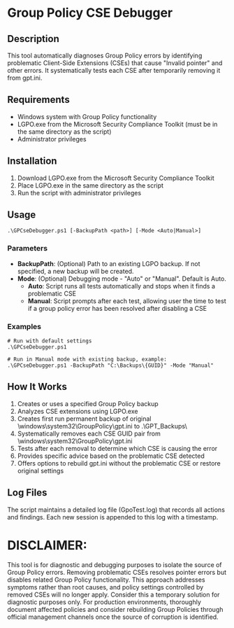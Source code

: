 # Group Policy CSE Debugger

## Description
This tool automatically diagnoses Group Policy errors by identifying problematic Client-Side Extensions (CSEs) that cause "Invalid pointer" and other errors. It systematically tests each CSE after temporarily removing it from gpt.ini.

## Requirements
- Windows system with Group Policy functionality
- LGPO.exe from the Microsoft Security Compliance Toolkit (must be in the same directory as the script)
- Administrator privileges

## Installation
1. Download LGPO.exe from the Microsoft Security Compliance Toolkit
2. Place LGPO.exe in the same directory as the script
3. Run the script with administrator privileges

## Usage
```
.\GPCseDebugger.ps1 [-BackupPath <path>] [-Mode <Auto|Manual>]
```

### Parameters
- **BackupPath**: (Optional) Path to an existing LGPO backup. If not specified, a new backup will be created.
- **Mode**: (Optional) Debugging mode - "Auto" or "Manual". Default is Auto.
  - **Auto**: Script runs all tests automatically and stops when it finds a problematic CSE
  - **Manual**: Script prompts after each test, allowing user the time to test if a group policy error has been resolved after disabling a CSE

### Examples
```
# Run with default settings
.\GPCseDebugger.ps1

# Run in Manual mode with existing backup, example:
.\GPCseDebugger.ps1 -BackupPath "C:\Backups\{GUID}" -Mode "Manual"
```

## How It Works
1. Creates or uses a specified Group Policy backup
2. Analyzes CSE extensions using LGPO.exe
3. Creates first run permanent backup of original \windows\system32\GroupPolicy\gpt.ini to .\GPT_Backups\
3. Systematically removes each CSE GUID pair from \windows\system32\GroupPolicy\gpt.ini
4. Tests after each removal to determine which CSE is causing the error
5. Provides specific advice based on the problematic CSE detected
6. Offers options to rebuild gpt.ini without the problematic CSE or restore original settings

## Log Files
The script maintains a detailed log file (GpoTest.log) that records all actions and findings. Each new session is appended to this log with a timestamp.

# DISCLAIMER: 

This tool is for diagnostic and debugging purposes to isolate the source of Group Policy errors. Removing problematic CSEs resolves pointer errors but disables related Group Policy functionality. This approach addresses symptoms rather than root causes, and policy settings controlled by removed CSEs will no longer apply. Consider this a temporary solution for diagnostic purposes only. For production environments, thoroughly document affected policies and consider rebuilding Group Policies through official management channels once the source of corruption is identified.

